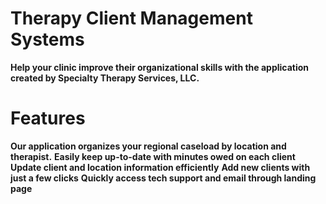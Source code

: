 # Therapy Client Management Systems

**Help your clinic improve their organizational skills with the application created by Specialty Therapy Services, LLC.**

# Features

**Our application organizes your regional caseload by location and therapist.**
**Easily keep up-to-date with minutes owed on each client**
**Update client and location information efficiently**
**Add new clients with just a few clicks**
**Quickly access tech support and email through landing page**